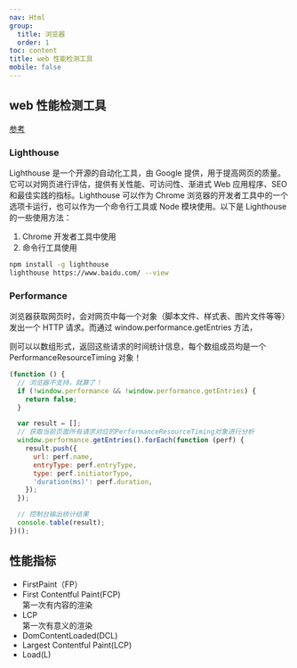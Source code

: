 ```yaml
---
nav: Html
group:
  title: 浏览器
  order: 1
toc: content
title: web 性能检测工具
mobile: false
---
```


## web 性能检测工具

<a target="_blank" href="https://juejin.cn/post/6965744691979485197">参考</a>

### Lighthouse

Lighthouse 是一个开源的自动化工具，由 Google 提供，用于提高网页的质量。它可以对网页进行评估，提供有关性能、可访问性、渐进式 Web 应用程序、SEO 和最佳实践的指标。Lighthouse 可以作为 Chrome 浏览器的开发者工具中的一个选项卡运行，也可以作为一个命令行工具或 Node 模块使用。以下是 Lighthouse 的一些使用方法：

1. Chrome 开发者工具中使用
2. 命令行工具使用

```bash
npm install -g lighthouse
lighthouse https://www.baidu.com/ --view

```

### Performance

浏览器获取网页时，会对网页中每一个对象（脚本文件、样式表、图片文件等等）发出一个 HTTP 请求。而通过 window.performance.getEntries 方法，

则可以以数组形式，返回这些请求的时间统计信息，每个数组成员均是一个 PerformanceResourceTiming 对象！

```js
(function () {
  // 浏览器不支持，就算了！
  if (!window.performance && !window.performance.getEntries) {
    return false;
  }

  var result = [];
  // 获取当前页面所有请求对应的PerformanceResourceTiming对象进行分析
  window.performance.getEntries().forEach(function (perf) {
    result.push({
      url: perf.name,
      entryType: perf.entryType,
      type: perf.initiatorType,
      'duration(ms)': perf.duration,
    });
  });

  // 控制台输出统计结果
  console.table(result);
})();
```

## 性能指标

- FirstPaint（FP）
- First Contentful Paint(FCP)  
  第一次有内容的渲染
- LCP  
  第一次有意义的渲染
- DomContentLoaded(DCL)
- Largest Contentful Paint(LCP)
- Load(L)
